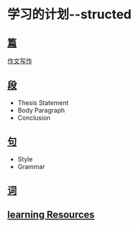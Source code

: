 
# 学习的计划--structed
## [篇](content.md)

[作文写作](./Structed%20learning/how%20to%20writing.md)


## [段](Paragraph.md)
* Thesis Statement
* Body Paragraph
* Conclusion

## [句](Sentence.md)
* Style
* Grammar

## [词](word.md)




## [learning Resources](resources.md)


